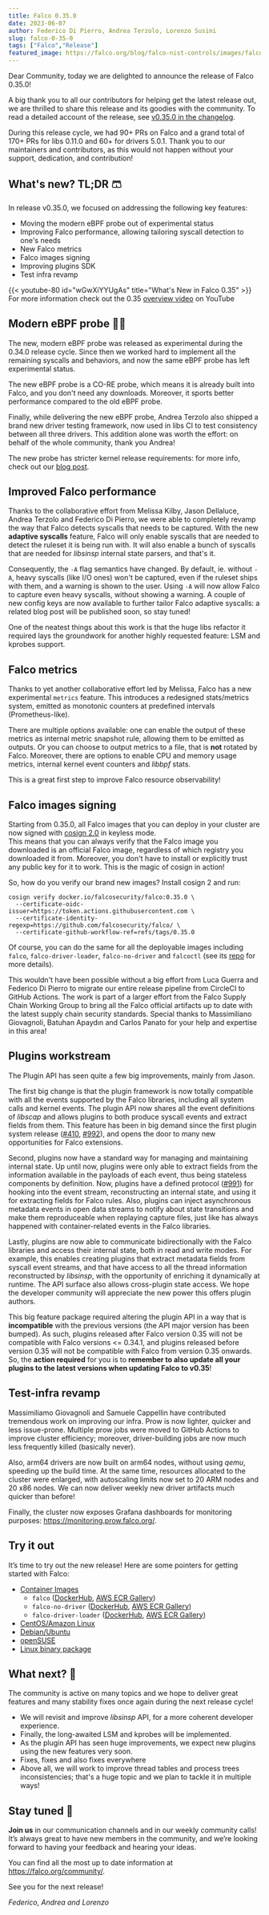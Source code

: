```yaml
---
title: Falco 0.35.0
date: 2023-06-07
author: Federico Di Pierro, Andrea Terzolo, Lorenzo Susini
slug: falco-0-35-0
tags: ["Falco","Release"]
featured_image: https://falco.org/blog/falco-nist-controls/images/falco-nist-controls-featured.png
---
```


Dear Community, today we are delighted to announce the release of Falco 0.35.0!

A big thank you to all our contributors for helping get the latest release out, we are thrilled to share this release and its goodies with the community.   To read a detailed account of the release, see [v0.35.0 in the changelog](https://github.com/falcosecurity/falco/blob/master/CHANGELOG.md#v0350).

During this release cycle, we had 90+ PRs on Falco and a grand total of 170+ PRs for libs 0.11.0 and 60+ for drivers 5.0.1. Thank you to our maintainers and contributors, as this would not happen without your support, dedication, and contribution!

## What's new? TL;DR 🩳

In release v0.35.0,  we focused on addressing the following key features: 
- Moving the modern eBPF probe out of experimental status
- Improving Falco performance, allowing tailoring syscall detection to one's needs
- New Falco metrics
- Falco images signing
- Improving plugins SDK
- Test infra revamp

{{< youtube-80 id="wGwXiYYUgAs" title="What's New in Falco 0.35" >}}
For more information check out the 0.35 [overview video](https://www.youtube.com/watch?v=wGwXiYYUgAs) on YouTube

## Modern eBPF probe 👨‍🚀

The new, modern eBPF probe was released as experimental during the 0.34.0 release cycle.  Since then we worked hard to implement all the remaining syscalls and behaviors, and now the same eBPF probe has left experimental status.

The new eBPF probe is a CO-RE probe, which means it is already built into Falco, and you don't need any downloads. Moreover, it sports better performance compared to the old eBPF probe.  

Finally, while delivering the new eBPF probe, Andrea Terzolo also shipped a brand new driver testing framework, now used in libs CI to test consistency between all three drivers. This addition alone was worth the effort: on behalf of the whole community, thank you Andrea!

The new probe has stricter kernel release requirements: for more info, check out our [blog post](https://falco.org/blog/falco-modern-bpf/).

## Improved Falco performance

Thanks to the collaborative effort from Melissa Kilby, Jason Dellaluce, Andrea Terzolo and Federico Di Pierro, we were able to completely revamp the way that Falco detects syscalls that needs to be captured. With the new **adaptive syscalls** feature, Falco will only enable syscalls that are needed to detect the ruleset it is being run with. It will also enable a bunch of syscalls that are needed for _libsinsp_ internal state parsers, and that's it.

Consequently, the `-A` flag semantics have changed. By default, ie. without `-A`, heavy syscalls (like I/O ones) won't be captured, even if the ruleset ships with them, and a warning is shown to the user. Using `-A` will now allow Falco to capture even heavy syscalls, without showing a warning. A couple of new config keys are now available to further tailor Falco adaptive syscalls: a related blog post will be published soon, so stay tuned!  

One of the neatest things about this work is that the huge libs refactor it required lays the groundwork for another highly requested feature: LSM and kprobes support.

## Falco metrics

Thanks to yet another collaborative effort led by Melissa, Falco has a new experimental `metrics` feature.   This introduces a redesigned stats/metrics system, emitted as monotonic counters at predefined intervals (Prometheus-like).

There are multiple options available: one can enable the output of these metrics as internal metric snapshot rule, allowing them to be emitted as outputs. Or you can choose to output metrics to a file, that is **not** rotated by Falco. Moreover, there are options to enable CPU and memory usage metrics, internal kernel event counters and _libbpf_ stats.

This is a great first step to improve Falco resource observability!  

## Falco images signing

Starting from 0.35.0, all Falco images that you can deploy in your cluster are now signed with [cosign 2.0](https://github.com/sigstore/cosign) in keyless mode.  
This means that you can always verify that the Falco image you downloaded is an official Falco image, regardless of which registry you downloaded it from.   Moreover, you don't have to install or explicitly trust any public key for it to work. This is the magic of cosign in action!

So, how do you verify our brand new images? Install cosign 2 and run:
```
cosign verify docker.io/falcosecurity/falco:0.35.0 \
  --certificate-oidc-issuer=https://token.actions.githubusercontent.com \
  --certificate-identity-regexp=https://github.com/falcosecurity/falco/ \
  --certificate-github-workflow-ref=refs/tags/0.35.0
```

Of course, you can do the same for all the deployable images including `falco`, `falco-driver-loader`, `falco-no-driver` and `falcoctl` (see its [repo](https://github.com/falcosecurity/falcoctl) for more details).

This wouldn't have been possible without a big effort from Luca Guerra and Federico Di Pierro to migrate our entire release pipeline from CircleCI to GitHub Actions.  The work is part of a larger effort from the Falco Supply Chain Working Group to bring all the Falco official artifacts up to date with the latest supply chain security standards. Special thanks to Massimiliano Giovagnoli, Batuhan Apaydın and Carlos Panato for your help and expertise in this area!

## Plugins workstream

The Plugin API has seen quite a few big improvements, mainly from Jason.

The first big change is that the plugin framework is now totally compatible with all the events supported by the Falco libraries, including all system calls and kernel events. The plugin API now shares all the event definitions of _libscap_ and allows plugins to both produce syscall events and extract fields from them. This feature has been in big demand since the first plugin system release ([#410](https://github.com/falcosecurity/libs/issues/410), [#992](https://github.com/falcosecurity/libs/issues/992)), and opens the door to many new opportunities for Falco extensions.

Second, plugins now have a standard way for managing and maintaining internal state. Up until now, plugins were only able to extract fields from the information available in the payloads of each event, thus being stateless components by definition. Now, plugins have a defined protocol ([#991](https://github.com/falcosecurity/libs/issues/991)) for hooking into the event stream, reconstructing an internal state, and using it for extracting fields for Falco rules. Also, plugins can inject asynchronous metadata events in open data streams to notify about state transitions and make them reproduceable when replaying capture files, just like has always happened with container-related events in the Falco libraries.

Lastly, plugins are now able to communicate bidirectionally with the Falco libraries and access their internal state, both in read and write modes. For example, this enables creating plugins that extract metadata fields from syscall event streams, and that have access to all the thread information reconstructed by _libsinsp_, with the opportunity of enriching it dynamically at runtime. The API surface also allows cross-plugin state access. We hope the developer community will appreciate the new power this offers plugin authors.

This big feature package required altering the plugin API in a way that is **incompatible** with the previous versions (the API major version has been bumped). As such, plugins released after Falco version 0.35 will not be compatible with Falco versions <= 0.34.1, and plugins released before version 0.35 will not be compatible with Falco from version 0.35 onwards. So, the **action required** for you is to **remember to also update all your plugins to the latest versions when updating Falco to v0.35**!

## Test-infra revamp

Massimiliamo Giovagnoli and Samuele Cappellin have contributed tremendous work on improving our infra. Prow is now lighter, quicker and less issue-prone. Multiple prow jobs were moved to GitHub Actions to improve cluster efficiency; moreover, driver-building jobs are now much less frequently killed (basically never).

Also, arm64 drivers are now built on arm64 nodes, without using _qemu_, speeding up the build time. At the same time, resources allocated to the cluster were enlarged, with autoscaling limits now set to 20 ARM nodes and 20 x86 nodes.  We can now deliver weekly new driver artifacts much quicker than before!  

Finally, the cluster now exposes Grafana dashboards for monitoring purposes: https://monitoring.prow.falco.org/.  

## Try it out

It’s time to try out the new release! Here are some pointers for getting started with Falco:

* [Container Images](/docs/getting-started/running/#docker)
  * `falco` ([DockerHub](https://hub.docker.com/r/falcosecurity/falco), [AWS ECR Gallery](https://gallery.ecr.aws/falcosecurity/falco))
  * `falco-no-driver` ([DockerHub](https://hub.docker.com/r/falcosecurity/falco-no-driver), [AWS ECR Gallery](https://gallery.ecr.aws/falcosecurity/falco-no-driver))
  * `falco-driver-loader` ([DockerHub](https://hub.docker.com/r/falcosecurity/falco-driver-loader), [AWS ECR Gallery](https://gallery.ecr.aws/falcosecurity/falco-driver-loader))
* [CentOS/Amazon Linux](/docs/getting-started/installation/#centos-rhel)
* [Debian/Ubuntu](/docs/getting-started/installation/#debian)
* [openSUSE](/docs/getting-started/installation/#suse)
* [Linux binary package](/docs/getting-started/installation/#linux-binary)

## What next? 🔮

The community is active on many topics and we hope to deliver great features and many stability fixes once again during the next release cycle!

* We will revisit and improve _libsinsp_ API, for a more coherent developer experience.
* Finally, the long-awaited LSM and kprobes will be implemented.
* As the plugin API has seen huge improvements, we expect new plugins using the new features very soon.
* Fixes, fixes and also fixes everywhere
* Above all, we will work to improve thread tables and process trees inconsistencies; that's a huge topic and we plan to tackle it in multiple ways!  

## Stay tuned 🤗

**Join us** in our communication channels and in our weekly community calls! It’s always great to have new members in the community, and we’re looking forward to having your feedback and hearing your ideas.

You can find all the most up to date information at https://falco.org/community/.

See you for the next release!  

_Federico, Andrea and Lorenzo_
